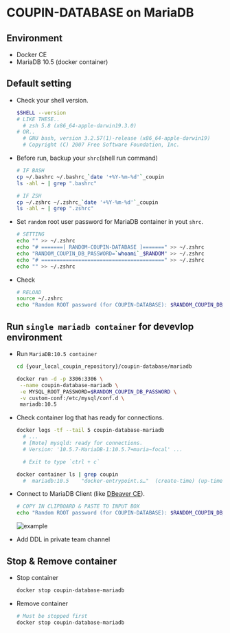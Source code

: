 # COUPIN-DATABASE on MariaDB

## Environment

- Docker CE
- MariaDB 10.5 (docker container)

## Default setting

- Check your shell version.

  ```bash
  $SHELL --version
  # LIKE THESE..
    # zsh 5.8 (x86_64-apple-darwin19.3.0)
  # OR..
    # GNU bash, version 3.2.57(1)-release (x86_64-apple-darwin19)
    # Copyright (C) 2007 Free Software Foundation, Inc.
  ```

- Before run, backup your `shrc`(shell run command)

  ```bash
  # IF BASH
  cp ~/.bashrc ~/.bashrc_`date '+%Y-%m-%d'`_coupin
  ls -ahl ~ | grep ".bashrc"
  ```

  ```bash
  # IF ZSH
  cp ~/.zshrc ~/.zshrc_`date '+%Y-%m-%d'`_coupin
  ls -ahl ~ | grep ".zshrc"
  ```

- Set `random` root user password for MariaDB container in yout `shrc`.

  ```bash
  # SETTING
  echo "" >> ~/.zshrc
  echo "# =======[ RANDOM-COUPIN-DATABASE ]=======" >> ~/.zshrc
  echo "RANDOM_COUPIN_DB_PASSWORD=`whoami`_$RANDOM" >> ~/.zshrc
  echo "# ========================================" >> ~/.zshrc
  echo "" >> ~/.zshrc
  ```

- Check

  ```bash
  # RELOAD 
  source ~/.zshrc
  echo "Random ROOT password (for COUPIN-DATABASE): $RANDOM_COUPIN_DB_PASSWORD"
  ```

## Run `single mariadb container` for devevlop environment

- Run `MariaDB:10.5 container`

  ```bash
  cd {your_local_coupin_repository}/coupin-database/mariadb

  docker run -d -p 3306:3306 \
   --name coupin-database-mariadb \
   -e MYSQL_ROOT_PASSWORD=$RANDOM_COUPIN_DB_PASSWORD \
   -v custom-conf:/etc/mysql/conf.d \
   mariadb:10.5
  ```

- Check container log that has ready for connections.

  ```bash
  docker logs -tf --tail 5 coupin-database-mariadb
    # ...
    # [Note] mysqld: ready for connections.
    # Version: '10.5.7-MariaDB-1:10.5.7+maria~focal' ...

    # Exit to type `ctrl + c`

  docker container ls | grep coupin
    #  mariadb:10.5    "docker-entrypoint.s…"  (create-time) (up-time)  0.0.0.0:3306->3306/tcp   coupin-database-mariadb
  ```

- Connect to MariaDB Client (like [DBeaver CE](https://dbeaver.io/download/)).

  ```bash
  # COPY IN CLIPBOARD & PASTE TO INPUT BOX
  echo "Random ROOT password (for COUPIN-DATABASE): $RANDOM_COUPIN_DB_PASSWORD"
  ```

  ![example](https://user-images.githubusercontent.com/48089867/98438466-cbb7d700-212d-11eb-991a-ff8ed7fd60bc.png)

- Add DDL in private team channel

## Stop & Remove container

- Stop container

  ```bash
  docker stop coupin-database-mariadb
  ```

- Remove container

  ```bash
  # Must be stopped first
  docker stop coupin-database-mariadb
  ```
